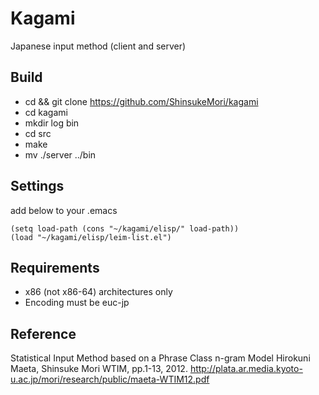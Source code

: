 # Kagami
Japanese input method (client and server)


## Build
- cd && git clone https://github.com/ShinsukeMori/kagami
- cd kagami
- mkdir log bin
- cd src
- make
- mv ./server ../bin

## Settings
add below to your .emacs
```
(setq load-path (cons "~/kagami/elisp/" load-path))
(load "~/kagami/elisp/leim-list.el")
```

## Requirements
- x86 (not x86-64) architectures only
- Encoding must be euc-jp

## Reference
Statistical Input Method based on a Phrase Class n-gram Model
    Hirokuni Maeta, Shinsuke Mori 
    WTIM, pp.1-13, 2012.
    http://plata.ar.media.kyoto-u.ac.jp/mori/research/public/maeta-WTIM12.pdf
